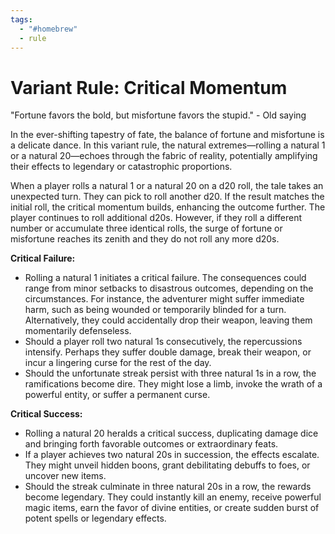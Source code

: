 ```yaml
---
tags:
  - "#homebrew"
  - rule
---
```

# Variant Rule: Critical Momentum

"Fortune favors the bold, but misfortune favors the stupid." - Old saying

In the ever-shifting tapestry of fate, the balance of fortune and misfortune is a delicate dance. In this variant rule, the natural extremes—rolling a natural 1 or a natural 20—echoes through the fabric of reality, potentially amplifying their effects to legendary or catastrophic proportions.

When a player rolls a natural 1 or a natural 20 on a d20 roll, the tale takes an unexpected turn. They can pick to roll another d20. If the result matches the initial roll, the critical momentum builds, enhancing the outcome further. The player continues to roll additional d20s. However, if they roll a different number or accumulate three identical rolls, the surge of fortune or misfortune reaches its zenith and they do not roll any more d20s.

**Critical Failure:**
- Rolling a natural 1 initiates a critical failure. The consequences could range from minor setbacks to disastrous outcomes, depending on the circumstances. For instance, the adventurer might suffer immediate harm, such as being wounded or temporarily blinded for a turn. Alternatively, they could accidentally drop their weapon, leaving them momentarily defenseless.
- Should a player roll two natural 1s consecutively, the repercussions intensify. Perhaps they suffer double damage, break their weapon, or incur a lingering curse for the rest of the day.
- Should the unfortunate streak persist with three natural 1s in a row, the ramifications become dire. They might lose a limb, invoke the wrath of a powerful entity, or suffer a permanent curse.

**Critical Success:**
- Rolling a natural 20 heralds a critical success, duplicating damage dice and bringing forth favorable outcomes or extraordinary feats.
- If a player achieves two natural 20s in succession, the effects escalate. They might unveil hidden boons, grant debilitating debuffs to foes, or uncover new items.
- Should the streak culminate in three natural 20s in a row, the rewards become legendary. They could instantly kill an enemy, receive powerful magic items, earn the favor of divine entities, or create sudden burst of potent spells or legendary effects.
